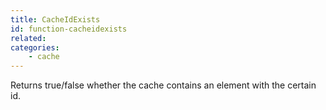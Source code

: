 ```yaml
---
title: CacheIdExists
id: function-cacheidexists
related:
categories:
    - cache
---
```


Returns true/false whether the cache contains an element with the certain id.